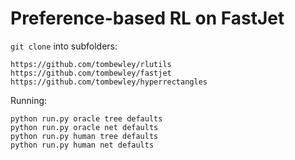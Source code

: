 # Preference-based RL on FastJet

`git clone` into subfolders:
```
https://github.com/tombewley/rlutils
https://github.com/tombewley/fastjet
https://github.com/tombewley/hyperrectangles
```

Running:
```
python run.py oracle tree defaults
python run.py oracle net defaults
python run.py human tree defaults
python run.py human net defaults
```